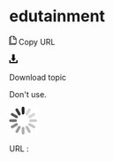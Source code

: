 # edutainment

![Copy URL](media/edutainment/Copy.png)
Copy URL

![Download](media/edutainment/Download.png)

Download topic

Don't use. 

![In progress](media/edutainment/activity-large.gif)

URL :
